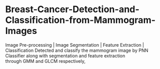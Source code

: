 # Breast-Cancer-Detection-and-Classification-from-Mammogram-Images
Image Pre-processing | Image Segmentation | Feature Extraction | Classification  Detected and classify the mammogram image by PNN Classifier along with segmentation and feature extraction through GMM and GLCM respectively,
